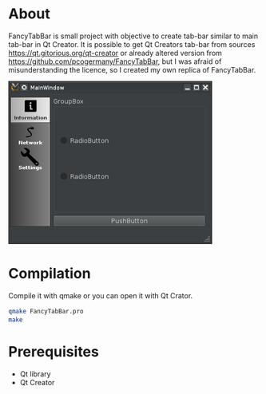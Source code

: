 # About 

FancyTabBar is small project with objective to create tab-bar similar to 
main tab-bar in Qt Creator. It is possible to get Qt Creators tab-bar from
sources https://qt.gitorious.org/qt-creator or already altered version from
https://github.com/pcogermany/FancyTabBar, but I was afraid of misunderstanding
the licence, so I created my own replica of FancyTabBar.

![Example screenshot](https://raw.githubusercontent.com/Siprj/FancyTabBar/master/img/example-app-screenshot.png)

# Compilation

Compile it with qmake or you can open it with Qt Crator.

```bash
qmake FancyTabBar.pro
make
```

# Prerequisites

- Qt library
- Qt Creator
